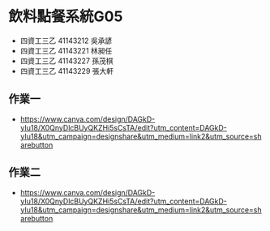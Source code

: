 # 飲料點餐系統G05

* 四資工三乙 41143212 吳承諺
* 四資工三乙 41143221 林昶任
* 四資工三乙 41143227 孫茂棋
* 四資工三乙 41143229 張大軒
## 作業一
 * https://www.canva.com/design/DAGkD-yIu18/X0QnyDlcBUyQKZHi5sCsTA/edit?utm_content=DAGkD-yIu18&utm_campaign=designshare&utm_medium=link2&utm_source=sharebutton
 
## 作業二
* https://www.canva.com/design/DAGkD-yIu18/X0QnyDlcBUyQKZHi5sCsTA/edit?utm_content=DAGkD-yIu18&utm_campaign=designshare&utm_medium=link2&utm_source=sharebutton
